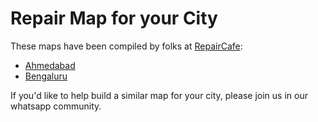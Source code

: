 # Repair Map for your City

These maps have been compiled by folks at [RepairCafe](https://linktr.ee/repaircafebengaluru):

* [Ahmedabad](https://www.google.com/maps/d/u/4/edit?mid=1a_y1nsN3M05Aza_k18HZHWjvLFZer4M\&usp=sharing)
* [Bengaluru](https://www.google.com/maps/d/u/0/viewer?mid=1RyNP2fBWb03lPieC1K2UHM8uqFlXCLo\&ll=12.953039040705454%2C77.66222894999999\&z=11)

If you'd like to help build a similar map for your city, please join us in our whatsapp community.
